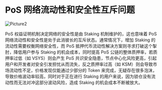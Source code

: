 # PoS 网络流动性和安全性互斥问题

<img :src="$withBase('/zh/Picture2.png')" alt="Picture2" />

PoS 权益证明机制决定网络的安全性是由 Staking 机制维护的，这也意味着 PoS 网络流动性和安全性是处于此消彼长的互斥状态。通常情况下，增加 Staking 的流动性需要权衡网络安全性，而 PoS 抵押代币流动性解决方案则寻求打破这个掣肘，降低用户参与 Staking 的机会成本，同时提高 PoS 公链的整体质押率，若质押率过低（如 VSYS）则会产生 PoS 共识安全隐患，节点中心化风险更高，引起用户和开发者对安全引发担忧从而流失，反之质押率过高（如 KSM）则会导致市场流动性不足，价格发现仅能通过少部分的 Token 来完成，无疑存在很多泡沫，导致价格波动率较高，同时对于正在进行 Staking 的用户来说，因为锁仓没有流动性而无法对冲这部分波动风险，造成 Staking 的机会成本不断被放大。
